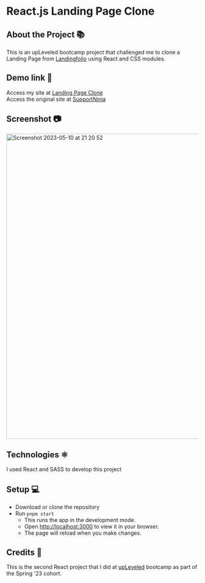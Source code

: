 # React.js Landing Page Clone

## About the Project 📚
This is an upLeveled bootcamp project that challenged me to clone a Landing Page from [Landingfolio](https://www.landingfolio.com/) using React and CSS modules.

## Demo link 🔗
Access my site at [Landing Page Clone](https://github.com/cheorodio/react-landing-page-clone/) <br/>
Access the original site at [SupportNinja](https://www.supportninja.com/?ref=landingfolio)

## Screenshot 📷
<img width="800" alt="Screenshot 2023-05-10 at 21 20 52" src="https://github.com/cheorodio/react-landing-page-clone/assets/121162907/a0760795-5c39-402f-ab99-8baffdc9ad66">

## Technologies ⚛️
I used React and SASS to develop this project

## Setup 💻
- Download or clone the repository
- Run `pnpm start`
  - This runs the app in the development mode.
  - Open [http://localhost:3000](http://localhost:3000) to view it in your browser.
  - The page will reload when you make changes.

## Credits 📝
This is the second React project that I did at [upLeveled](https://upleveled.io/) bootcamp as part of the Spring '23 cohort.
